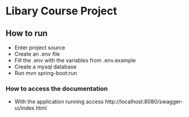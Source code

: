 # Libary Course Project

## How to run

- Enter project source
- Create an .env file
- Fill the .env with the variables from .env.example
- Create a mysql database 
- Run mvn spring-boot:run 


### How to access the documentation

- With the application running access http://localhost:8080/swagger-ui/index.html


